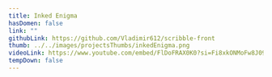 ```yaml
---
title: Inked Enigma
hasDomen: false
link: ""
githubLink: https://github.com/Vladimir612/scribble-front
thumb: ../../images/projectsThumbs/inkedEnigma.png
videoLink: https://www.youtube.com/embed/FlDoFRAX0K0?si=Fi8xkONMoFw8J093
tempDown: false
---
```

